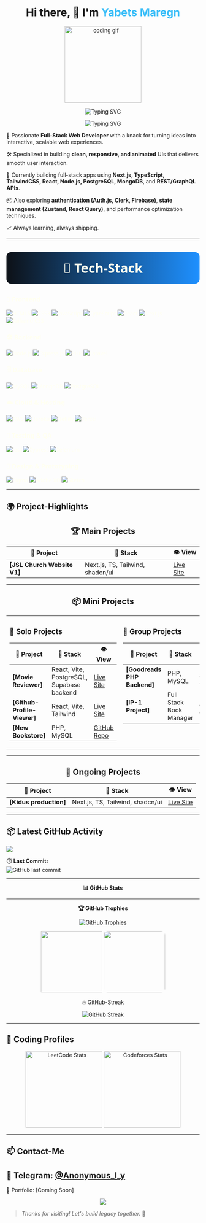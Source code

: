 <h1 align="center">Hi there, 👋 I'm <span style="color:#38BDF8">Yabets Maregn</span></h1>
<p align="center">
  <img src="https://media.giphy.com/media/qgQUggAC3Pfv687qPC/giphy.gif" height="200" alt="coding gif" />
</p>

<p align="center">
  <img src="https://readme-typing-svg.demolab.com?font=Fira+Code&size=24&duration=3000&pause=1000&color=38BDF8&center=true&vCenter=true&width=600&lines=Hey+there!+I'm+Yabets+%2F+Anon.;Full+Stack+Web+Developer;Frontend+%7C+Backend+%7C+Database+%7C+Git+Lover" alt="Typing SVG" />
</p>
<p align="center">
  <img src="https://readme-typing-svg.demolab.com?font=Fira+Code&size=24&duration=3000&pause=1000&color=006400&center=true&vCenter=true&width=220&lines=About+Me" alt="Typing SVG" />
</p>
<p >
  🎯 Passionate <strong>Full-Stack Web Developer</strong> with a knack for turning ideas into interactive, scalable web experiences.
</p>
<p >
  🛠️ Specialized in building <strong>clean, responsive, and animated</strong> UIs that delivers smooth user interaction.
</p>
<p >
  🌱 Currently building full-stack apps using <strong>Next.js, TypeScript, TailwindCSS, React, Node.js,  PostgreSQL, MongoDB</strong>, and <strong>REST/GraphQL APIs</strong>.
</p>
<p >
  📦 Also exploring <strong>authentication (Auth.js, Clerk, Firebase)</strong>, <strong>state management (Zustand,  React Query)</strong>, and performance optimization techniques.
</p>
<p >
  📈 Always learning, always shipping.
</p>

---

<p align="center" style="background: linear-gradient(90deg, #0D1117, #1E90FF); padding: 18px 0; border-radius: 12px; color: #FFFFF0; font-weight: 700; font-size: 2.4em; margin-bottom: 30px; font-family: 'Segoe UI', Tahoma, Geneva, Verdana, sans-serif;">
  🧰 Tech-Stack
</p>

<div style="max-width: 920px; margin: auto; color: #FFFFF0; font-family: 'Segoe UI', Tahoma, Geneva, Verdana, sans-serif;">


  <div class="tech-category">
    <h3>🎨 Frontend</h3>
    <p align="left">
      <img src="https://img.shields.io/badge/-HTML5-E34F26?style=for-the-badge&logo=html5&logoColor=white" alt="HTML5" />
      <img src="https://img.shields.io/badge/-CSS3-1572B6?style=for-the-badge&logo=css3" alt="CSS3" />
      <img src="https://img.shields.io/badge/-JavaScript-F7DF1E?style=for-the-badge&logo=javascript&logoColor=black" alt="JavaScript" />
      <img src="https://img.shields.io/badge/-TypeScript-3178C6?style=for-the-badge&logo=typescript" alt="TypeScript" />
      <img src="https://img.shields.io/badge/-React-20232A?style=for-the-badge&logo=react" alt="React" />
      <img src="https://img.shields.io/badge/-Next.js-000?style=for-the-badge&logo=next.js" alt="Next.js" />
      <img src="https://img.shields.io/badge/-Tailwind%20CSS-38B2AC?style=for-the-badge&logo=tailwind-css" alt="Tailwind CSS" />
    </p>
  </div>

  <div class="tech-category">
    <h3>🛠️ Backend</h3>
    <p align="left">
      <img src="https://img.shields.io/badge/-Node.js-339933?style=for-the-badge&logo=node.js" alt="Node.js" />
      <img src="https://img.shields.io/badge/-Express.js-000000?style=for-the-badge&logo=express" alt="Express.js" />
      <img src="https://img.shields.io/badge/-PHP-777BB4?style=for-the-badge&logo=php" alt="PHP" />
      <img src="https://img.shields.io/badge/-Laravel-FF2D20?style=for-the-badge&logo=laravel" alt="Laravel" />
    </p>
  </div>

  <div class="tech-category">
    <h3>🗄️ Database</h3>
    <p align="left">
      <img src="https://img.shields.io/badge/-MySQL-4479A1?style=for-the-badge&logo=mysql" alt="MySQL" />
      <img src="https://img.shields.io/badge/-MongoDB-47A248?style=for-the-badge&logo=mongodb" alt="MongoDB" />
      <img src="https://img.shields.io/badge/-PostgreSQL-336791?style=for-the-badge&logo=postgresql" alt="PostgreSQL" />
    </p>
  </div>

  <div class="tech-category">
    <h3>☁️ Cloud & Hosting</h3>
    <p align="left">
      <img src="https://img.shields.io/badge/-AWS-232F3E?style=for-the-badge&logo=amazon-aws" alt="AWS" />
      <img src="https://img.shields.io/badge/-Heroku-430098?style=for-the-badge&logo=heroku" alt="Heroku" />
      <img src="https://img.shields.io/badge/-Netlify-00C7B7?style=for-the-badge&logo=netlify" alt="Netlify" />
      <img src="https://img.shields.io/badge/-Vercel-000000?style=for-the-badge&logo=vercel" alt="Vercel" />
    </p>
  </div>

  <div class="tech-category">
    <h3>🧪 Testing & QA</h3>
    <p align="left">
      <img src="https://img.shields.io/badge/-Jest-C21325?style=for-the-badge&logo=jest" alt="Jest" />
      <img src="https://img.shields.io/badge/-Cypress-17202C?style=for-the-badge&logo=cypress" alt="Cypress" />
      <img src="https://img.shields.io/badge/-Selenium-43B02A?style=for-the-badge&logo=selenium" alt="Selenium" />
    </p>
  </div>

  <div class="tech-category">
    <h3>🎨 Design & Prototyping</h3>
    <p align="left">
      <img src="https://img.shields.io/badge/-Figma-F24E1E?style=for-the-badge&logo=figma" alt="Figma" />
      <img src="https://img.shields.io/badge/-AdobeXD-FF61F6?style=for-the-badge&logo=adobexd" alt="Adobe XD" />
      <img src="https://img.shields.io/badge/-Sketch-F7B500?style=for-the-badge&logo=sketch" alt="Sketch" />
    </p>
  </div>

</div>


---
<p align="center"> 
  
## 🌍 Project-Highlights 
  
</p>


  

<div align="center">

## 🏆 Main Projects

| 🚀 Project | 🔧 Stack | 👁️ View |
|-----------|----------|---------|
| **[JSL Church Website V1]** | Next.js, TS, Tailwind, shadcn/ui | [Live Site](https://jsl-evvu.vercel.app/) |

---

## 📦 Mini Projects

<table>
<tr>
<td valign="top" width="50%">

### 👤 Solo Projects
| 🚀 Project           | 🔧 Stack                     | 👁️ View                                              |
|---------------------|-----------------------------|------------------------------------------------------|
| **[Movie Reviewer]**        | React, Vite, PostgreSQL, Supabase backend | [Live Site](https://movie-search-app-rho-azure.vercel.app/)      |
| **[Github-Profile-Viewer]** | React, Vite, Tailwind       | [Live Site](https://github-profile-viewer-phi-lemon.vercel.app/) |
| **[New Bookstore]**         | PHP, MySQL                 | [GitHub Repo](https://github.com/anon381/new_bookstore-main)    |


</td>
<td valign="top" width="50%">

### 🤝 Group Projects
| 🚀 Project | 🔧 Stack | 👁️ View |
|-----------|----------|---------|
| **[Goodreads PHP Backend]** | PHP, MySQL | [GitHub Repo](https://github.com/anon381/goodreads-php-backend) |
| **[IP-1 Project]** | Full Stack Book Manager | [GitHub Repo](https://github.com/anon381/IP-1-Project) |

</td>
</tr>
</table>

---

## 🚧 Ongoing Projects

| 🚀 Project | 🔧 Stack | 👁️ View |
|-----------|----------|---------|
| **[Kidus production]** | Next.js, TS, Tailwind, shadcn/ui | [Live Site](https://kidus-production.vercel.app/) |

</div>




---

## 📦 Latest GitHub Activity
<img src="https://github-readme-activity-graph.vercel.app/graph?username=anon381&bg_color=0D1117&color=1E90FF&line=1E90FF&point=FFFFFF&area=true" />


⏱️ **Last Commit:**  
![GitHub last commit](https://img.shields.io/github/last-commit/anon381/anon381?style=for-the-badge)

---
<p align="center" style=" font-weight: bold; margin: 0;">
  📊 GitHub Stats
</p>

---
<p align="center" style=" font-weight: bold; margin: 0;">
  🏆 GitHub Trophies
</p>
 
<p align="center">
  <a href="https://github.com/ryo-ma/github-profile-trophy">
    <img src="https://github-profile-trophy.vercel.app/?username=anon381&theme=algolia&column=7&margin-w=10&margin-h=10&no-bg=true&no-frame=true" alt="GitHub Trophies"/>
  </a>
</p>

<p align="center">
  <img src="https://github-readme-stats.vercel.app/api?username=anon381&show_icons=true&count_private=true&bg_color=0D1117&title_color=FFFFF0&text_color=FFFFF0&icon_color=1E90FF" height="160"/>
  <a href="https://github.com/anon381" target="_blank" style="display:inline-block;">
  <img 
    src="https://github-readme-stats.vercel.app/api/top-langs/?username=anon381&layout=compact&bg_color=0D1117&title_color=FFFFF0&text_color=FFFFF0&icon_color=1E90FF" 
    height="160" 
    style="border-radius:10px; transition: transform 0.3s ease, box-shadow 0.3s ease;"
    onmouseover="this.style.transform='scale(1.05)'; this.style.boxShadow='0 0 15px rgba(30,144,255,0.6)';"
    onmouseout="this.style.transform='scale(1)'; this.style.boxShadow='none';"
  />
</a>


</p>



<p align="center">
  🔥 GitHub-Streak
</p>


<p align="center">
  <a href="https://github.com/denvercoder1/github-readme-streak-stats">
    <img src="https://streak-stats.demolab.com?user=anon381&background=0D1117&ring=1E90FF&fire=1E90FF&currStreakLabel=FFFFF0&sideLabels=FFFFF0&dates=FFFFF0&sideNums=FFFFF0&currStreakNum=FFFFF0&stroke=1E90FF" alt="GitHub Streak" />
  </a>
</p>

---

## 🧠 Coding Profiles

<p align="center">
  <img src="https://leetcard.jacoblin.cool/anonized?theme=dark&bg_color=0D1117&font=Fira+Code&ext=contest&ext_color=1E90FF&ext_opacity=100&font_color=FFFFF0" height="200" alt="LeetCode Stats"/>
  <a href="https://codeforces.com/profile/anonized">
    <img src="https://codeforces-readme-stats.vercel.app/api/card?username=anonized&theme=github_dark&title_color=FFFFF0&icon_color=1E90FF&text_color=FFFFF0&bg_color=0D1117" height="200" alt="Codeforces Stats"/>
  </a>
</p>

---

## 📫 Contact-Me

📧 Telegram: [@Anonymous_l_y](https://t.me/Anonymous_l_y)
------------------------------------
📂 Portfolio: [Coming Soon]  
<p align="center">
  <img src="https://capsule-render.vercel.app/api?type=waving&color=38BDF8&height=120&section=footer"/>
</p>

> _Thanks for visiting! Let's build legacy together._ 🚀
